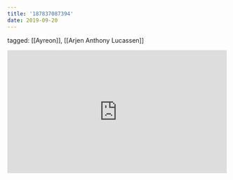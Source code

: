 ```yaml
---
title: '187837087394'
date: 2019-09-20
---
```

tagged: [[Ayreon]], [[Arjen Anthony Lucassen]]
<iframe allow="accelerometer; autoplay; clipboard-write; encrypted-media; gyroscope; picture-in-picture" allowfullscreen="" frameborder="0" height="281" id="youtube_iframe" src="https://www.youtube.com/embed/fUSoR4EdyIo?feature=oembed&amp;enablejsapi=1&amp;origin=https://safe.txmblr.com&amp;wmode=opaque" width="500"></iframe>